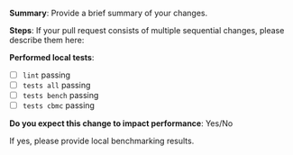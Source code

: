 <!-- 
Security reports

DO NOT submit pull requests related to security issues directly - instead use Github's [private vulnerability reporting](https://github.com/pq-code-package/mlkem-native/security). 
-->

**Summary**:
Provide a brief summary of your changes.

**Steps**:
If your pull request consists of multiple sequential changes, please describe them here:

**Performed local tests**:
 - [ ] `lint` passing
 - [ ] `tests all` passing
 - [ ] `tests bench` passing
 - [ ] `tests cbmc` passing

**Do you expect this change to impact performance**: Yes/No

If yes, please provide local benchmarking results.
